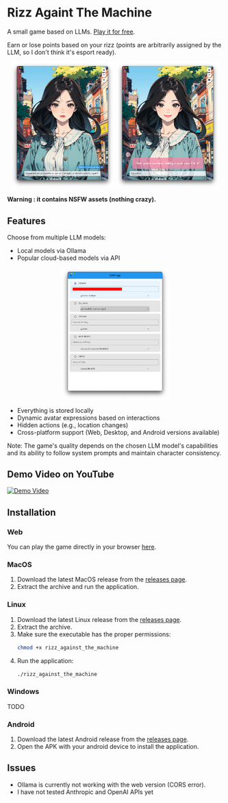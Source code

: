 
# Rizz Againt The Machine

A small game based on LLMs. [Play it for free](https://rizzatm.web.app/).

Earn or lose points based on your rizz (points are arbitrarily assigned by the LLM, so I don't think it's esport ready).



<p align="center">
  <img src="image/README/1721656715690.png" width="48%" />
  <img src="image/README/1721656670448.png" width="48%" />
</p>

**Warning : it contains NSFW assets (nothing crazy).**

## Features

Choose from multiple LLM models:
- Local models via Ollama
- Popular cloud-based models via API

<p align="center">
  <img src="image/README/1721656490980.png" width="50%" />
</p>

- Everything is stored locally
- Dynamic avatar expressions based on interactions
- Hidden actions (e.g., location changes)
- Cross-platform support (Web, Desktop, and Android versions available)

Note: The game's quality depends on the chosen LLM model's capabilities and its ability to follow system prompts and maintain character consistency.

## Demo Video on YouTube

[![Demo Video](https://img.youtube.com/vi/jKWzCjDpbtY/0.jpg)](https://www.youtube.com/watch?v=jKWzCjDpbtY)

## Installation

### Web

You can play the game directly in your browser [here](https://rizzatm.web.app/).

### MacOS

1. Download the latest MacOS release from the [releases page](https://github.com/YofarDev/Rizz-Againt-The-Machine/releases/).
2. Extract the archive and run the application.

### Linux

1. Download the latest Linux release from the [releases page](https://github.com/YofarDev/Rizz-Againt-The-Machine/releases/).
2. Extract the archive.
3. Make sure the executable has the proper permissions:
    ```sh
    chmod +x rizz_against_the_machine
    ```
4. Run the application:
    ```sh
    ./rizz_against_the_machine
    ```
### Windows

TODO

### Android

1. Download the latest Android release from the [releases page](https://github.com/YofarDev/Rizz-Againt-The-Machine/releases/).
2. Open the APK with your android device to install the application.



## Issues

- Ollama is currently not working with the web version (CORS error).
- I have not tested Anthropic and OpenAI APIs yet